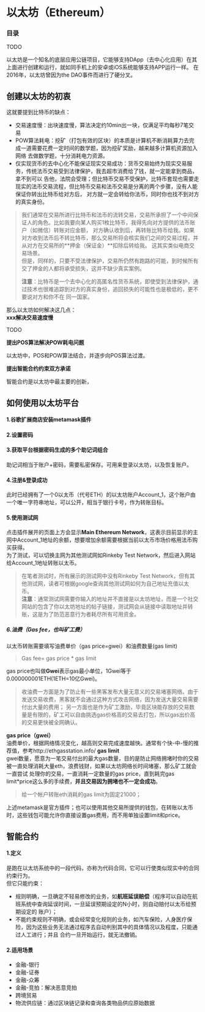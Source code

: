 # 以太坊（Ethereum）

### 目录
TODO

以太坊是一个知名的底层应用公链项目，它能够支持DApp（去中心化应用）在其上面进行创建和运行，就如同手机上的安卓或iOS系统能够支持APP运行一样。
在2016年，以太坊曾因为the DAO事件而进行了硬分叉。

## 创建以太坊的初衷

这就要提到比特币的缺点：
- 交易速度慢：出块速度慢，算法决定约10min出一块，仅满足平均每秒7笔交易
- POW算法耗电：挖矿（打包有效的区块）的本质是计算机不断消耗算力去完成一道需要花费一定时间的数学题，因为挖矿奖励，越来越多计算机资源加入网络
去做数学题，十分消耗电力资源。
- 仅实现货币的去中心化不能保证现实交易成功：货币交易始终为现实交易服务，传统法币交易受到法律保护，我去超市消费给了钱，就一定能拿到商品，拿不到可以
告他，法院会受理；但比特币交易不受保护，比特币套现也需要走现实的法币交易流程，但比特币交易和法币交易是分离的两个步骤，没有人能保证你转出比特币给对方后，
对方就一定会转给你法币，同时你也找不到对方的真实身份。
>我们通常在交易所进行比特币和法币的流转交易，交易所承担了一个中间保证人的角色。比如我要向某人购买1枚比特币，我得先向对方提供的法币账户（如微信）转账对应金额，
> 对方确认收到后，再转账比特币给我。如果对方收到法币后不转比特币，那么交易所将会核实我们之间的交易过程，并从对方在交易所的**押金（保证金）**扣除后转给我。
> 这其实类似电商交易场景。  
> 但是，同样的，只要不受法律保护，交易所仍然有跑路的可能，到时候所有交了押金的人都将承受损失，这并不缺少真实案例。  
> 
> **注意**：比特币是一个去中心化的高匿名性货币系统，即使受到法律保护，通过技术也很难追踪到对方的真实身份，追回损失的可能性也是极低的，更不要说对方和你不在
> 同一国家。

那么以太坊如何解决这几点：  
**xxx解决交易速度慢**  

TODO

**提出POS算法解决POW耗电问题**

以太坊中，POS和POW算法结合，并逐步向POS算法过渡。

**提出智能合约约束双方承诺**

智能合约是以太坊中最主要的创新，

## 如何使用以太坊平台

#### 1.谷歌扩展商店安装metamask插件
#### 2.设置密码
#### 3.获取平台根据密码生成的多个助记词组合
助记词相当于账户+密码，需要私密保存。可用来登录以太坊，以及恢复账户。
#### 4.注册&登录成功
此时已经拥有了一个0以太币（代号ETH）的以太坊账户Account_1，这个账户由一个唯一字符串地址，可以公开，相当于银行卡号，作为转账目标。
#### 5.使用测试网
点击插件展开的页面上方会显示**Main Ethereum Network**，这表示目前显示的主网中Account_1地址的余额，想要增加余额需要根据当前以太币市场价格用法币购买获得。  
为了测试，可以切换主网为其他测试网如Rinkeby Test Network，然后进入网站给Account_1地址转账以太币。
>在笔者测试时，所有展示的测试网中没有Rinkeby Test Network，但有其他测试网，读者可根据google查询其他测试网如何为自己地址充值以太币。  
> **注意**：通常测试网需要你输入的地址并不直接是以太坊地址，而是一个社交网站的包含了你以太坊地址的帖子链接，测试网会从链接中读取地址并转账，这是为了防范恶意行为者耗尽所有可用资金。

##### 6.油费（Gas fee，也叫矿工费）
以太币转账需要填写油费单价（gas price=gwei）和油费数量(gas limit)  
>Gas fee= gas price * gas limit

gas price也叫做**Gwei**表示gas最小单位，1Gwei等于0.000000001ETH(1ETH=10亿Gwei)。
>收油费一方面是为了防止有一些黑客发布大量无意义的交易堵塞网络。由于发送交易收费，黑客就不会通过这种方式攻击网络，因为发送大量交易需要付出大量的费用；
> 另一方面也是作为矿工激励，毕竟区块能存放的交易数量是有限的，矿工可以自由挑选gas价格高的交易去打包，所以gas出价高的交易更快被全网确认。

**gas price（gwei）**  
油费单价，根据网络情况变化，越高则交易完成速度越快。通常有个快-中-慢的推荐值，参考http://ethgasstation.info/
**gas limit**  
gwei数量，愿意为一笔交易付出的最大gas数量，目的是防止网络拥堵时你的交易被一直处理消耗大量eth，浪费钱财，如果以太坊网络长时间堵塞，那么矿工就会一直尝试
处理你的交易，一直消耗一定数量的gas price，直到耗完gas limit*price这么多的手续费，**并且交易因为拥堵也不一定会成功**。
>给一个帐户转账eth消耗的gas limit为固定21000；

上述metamask是官方插件；也可以使用其他交易所提供的钱包，在转账以太币时，这些钱包可能允许你直接设置gas费用，而不用单独设置limit和price。

## 智能合约

#### 1.定义
是跑在以太坊系统中的一段代码，亦称为代码合同，它可以行使类似现实中的合同约束行为。  
但它只能约束：
- 规则明确，一旦确定不轻易修改的业务，如**航班延误赔偿**（程序可以自动在航班系统中查询延误时间，一旦延误预期设定的N小时，则自动赔付以太币给预期设定的
账户）；
- 不能约束规则不明确，或会经常变化规则的业务，如汽车保险，人身医疗保险，因为这些业务无法通过程序去自动判别其中的具体情况以及程度，只能通过人工进行；并且
合约一旦开始运行，就无法撤销。

#### 2.适用场景

- 金融-银行
- 金融-证券
- 金融-众筹
- 金融-竞拍：解决恶意竞拍
- 跨境贸易
- 物流供应链：通过区块链记录和查询各类物品供应原始数据